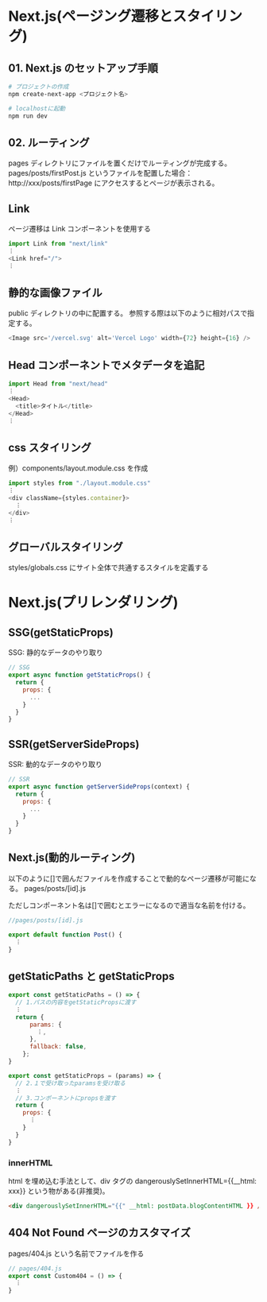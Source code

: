 # Next.js(ページング遷移とスタイリング)

## 01. Next.js のセットアップ手順

```bash
# プロジェクトの作成
npm create-next-app <プロジェクト名>

# localhostに起動
npm run dev
```

## 02. ルーティング

pages ディレクトリにファイルを置くだけでルーティングが完成する。
pages/posts/firstPost.js というファイルを配置した場合：
http://xxx/posts/firstPage にアクセスするとページが表示される。

## Link

ページ遷移は Link コンポーネントを使用する

```js
import Link from "next/link"
︙
<Link href="/">
︙
```

## 静的な画像ファイル

public ディレクトリの中に配置する。
参照する際は以下のように相対パスで指定する。

```js
<Image src='/vercel.svg' alt='Vercel Logo' width={72} height={16} />
```

## Head コンポーネントでメタデータを追記

```js
import Head from "next/head"
︙
<Head>
  <title>タイトル</title>
</Head>
︙
```

## css スタイリング

例）components/layout.module.css を作成

```js
import styles from "./layout.module.css"
︙
<div className={styles.container}>
  ︙
</div>
︙
```

## グローバルスタイリング

styles/globals.css にサイト全体で共通するスタイルを定義する

# Next.js(プリレンダリング)

## SSG(getStaticProps)

SSG: 静的なデータのやり取り

```js
// SSG
export async function getStaticProps() {
  return {
    props: {
      ...
    }
  }
}
```

## SSR(getServerSideProps)

SSR: 動的なデータのやり取り

```js
// SSR
export async function getServerSideProps(context) {
  return {
    props: {
      ...
    }
  }
}
```

## Next.js(動的ルーティング)

以下のように[]で囲んだファイルを作成することで動的なページ遷移が可能になる。
pages/posts/[id].js

ただしコンポーネント名は[]で囲むとエラーになるので適当な名前を付ける。

```js
//pages/posts/[id].js

export default function Post() {
  ︙
}
```

## getStaticPaths と getStaticProps

```js
export const getStaticPaths = () => {
  // 1.パスの内容をgetStaticPropsに渡す
  ︙
  return {
      params: {
        ︙,
      },
      fallback: false,
    };
}

export const getStaticProps = (params) => {
  // 2.１で受け取ったparamsを受け取る
  ︙
  // 3.コンポーネントにpropsを渡す
  return {
    props: {
      ︙
    }
  }
}
```

### innerHTML

html を埋め込む手法として、div タグの
dangerouslySetInnerHTML={{__html: xxx}}
という物がある(非推奨)。

```html
<div dangerouslySetInnerHTML="{{" __html: postData.blogContentHTML }} />
```

## 404 Not Found ページのカスタマイズ

pages/404.js という名前でファイルを作る

```js
// pages/404.js
export const Custom404 = () => {
  ︙
}
```
